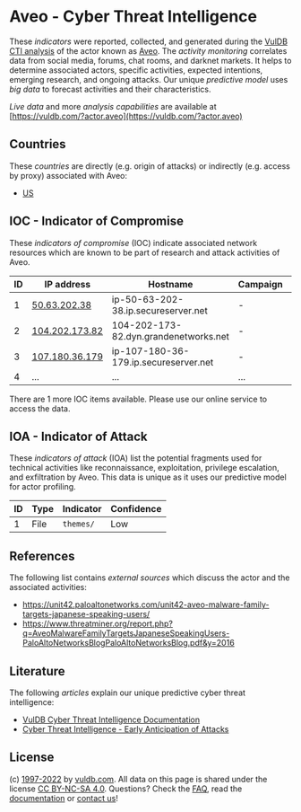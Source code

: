 # Aveo - Cyber Threat Intelligence

These _indicators_ were reported, collected, and generated during the [VulDB CTI analysis](https://vuldb.com/?kb.cti) of the actor known as [Aveo](https://vuldb.com/?actor.aveo). The _activity monitoring_ correlates data from social media, forums, chat rooms, and darknet markets. It helps to determine associated actors, specific activities, expected intentions, emerging research, and ongoing attacks. Our unique _predictive model_ uses _big data_ to forecast activities and their characteristics.

_Live data_ and more _analysis capabilities_ are available at [https://vuldb.com/?actor.aveo](https://vuldb.com/?actor.aveo)

## Countries

These _countries_ are directly (e.g. origin of attacks) or indirectly (e.g. access by proxy) associated with Aveo:

* [US](https://vuldb.com/?country.us)

## IOC - Indicator of Compromise

These _indicators of compromise_ (IOC) indicate associated network resources which are known to be part of research and attack activities of Aveo.

ID | IP address | Hostname | Campaign | Confidence
-- | ---------- | -------- | -------- | ----------
1 | [50.63.202.38](https://vuldb.com/?ip.50.63.202.38) | ip-50-63-202-38.ip.secureserver.net | - | High
2 | [104.202.173.82](https://vuldb.com/?ip.104.202.173.82) | 104-202-173-82.dyn.grandenetworks.net | - | High
3 | [107.180.36.179](https://vuldb.com/?ip.107.180.36.179) | ip-107-180-36-179.ip.secureserver.net | - | High
4 | ... | ... | ... | ...

There are 1 more IOC items available. Please use our online service to access the data.

## IOA - Indicator of Attack

These _indicators of attack_ (IOA) list the potential fragments used for technical activities like reconnaissance, exploitation, privilege escalation, and exfiltration by Aveo. This data is unique as it uses our predictive model for actor profiling.

ID | Type | Indicator | Confidence
-- | ---- | --------- | ----------
1 | File | `themes/` | Low

## References

The following list contains _external sources_ which discuss the actor and the associated activities:

* https://unit42.paloaltonetworks.com/unit42-aveo-malware-family-targets-japanese-speaking-users/
* https://www.threatminer.org/report.php?q=AveoMalwareFamilyTargetsJapaneseSpeakingUsers-PaloAltoNetworksBlogPaloAltoNetworksBlog.pdf&y=2016

## Literature

The following _articles_ explain our unique predictive cyber threat intelligence:

* [VulDB Cyber Threat Intelligence Documentation](https://vuldb.com/?kb.cti)
* [Cyber Threat Intelligence - Early Anticipation of Attacks](https://www.scip.ch/en/?labs.20201022)

## License

(c) [1997-2022](https://vuldb.com/?kb.changelog) by [vuldb.com](https://vuldb.com/?kb.about). All data on this page is shared under the license [CC BY-NC-SA 4.0](https://creativecommons.org/licenses/by-nc-sa/4.0/). Questions? Check the [FAQ](https://vuldb.com/?kb.faq), read the [documentation](https://vuldb.com/?kb) or [contact us](https://vuldb.com/?contact)!
